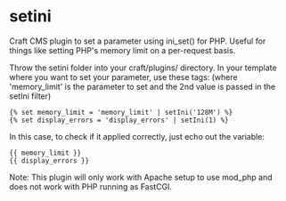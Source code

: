 setini
======

Craft CMS plugin to set a parameter using ini_set() for PHP. Useful for things like setting PHP's memory limit on a per-request basis. 

Throw the setini folder into your craft/plugins/ directory. In your template where you want to set your parameter, use these tags: (where 'memory_limit' is the parameter to set and the 2nd value is passed in the setIni filter)
```
{% set memory_limit = 'memory_limit' | setIni('128M') %}   
{% set display_errors = 'display_errors' | setIni(1) %}
```

In this case, to check if it applied correctly, just echo out the variable:
```
{{ memory_limit }}   
{{ display_errors }}
```
Note: This plugin will only work with Apache setup to use mod_php and does not work with PHP running as FastCGI. 
